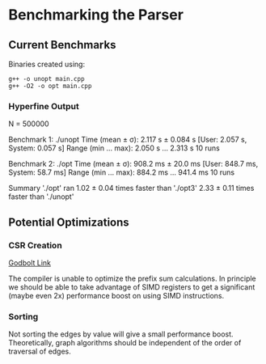 # Benchmarking the Parser


## Current Benchmarks

Binaries created using:
```
g++ -o unopt main.cpp
g++ -O2 -o opt main.cpp
```

### Hyperfine Output

N = 500000

Benchmark 1: ./unopt
  Time (mean ± σ):      2.117 s ±  0.084 s    [User: 2.057 s, System: 0.057 s]
  Range (min … max):    2.050 s …  2.313 s    10 runs

Benchmark 2: ./opt
  Time (mean ± σ):     908.2 ms ±  20.0 ms    [User: 848.7 ms, System: 58.7 ms]
  Range (min … max):   884.2 ms … 941.4 ms    10 runs

Summary
  './opt' ran
    1.02 ± 0.04 times faster than './opt3'
    2.33 ± 0.11 times faster than './unopt'


## Potential Optimizations

### CSR Creation

[Godbolt Link](https://godbolt.org/z/d58of58qr)

The compiler is unable to optimize the prefix sum calculations. In principle we
should be able to take advantage of SIMD registers to get a significant (maybe
even 2x) performance boost on using SIMD instructions.


### Sorting

Not sorting the edges by value will give a small performance boost.
Theoretically, graph algorithms should be independent of the order of traversal
of edges.
